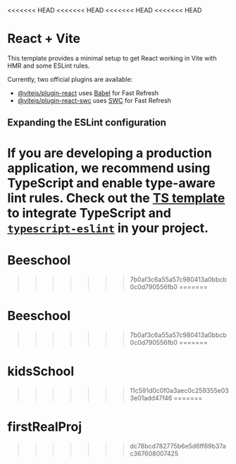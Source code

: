<<<<<<< HEAD
<<<<<<< HEAD
<<<<<<< HEAD
<<<<<<< HEAD
# React + Vite

This template provides a minimal setup to get React working in Vite with HMR and some ESLint rules.

Currently, two official plugins are available:

- [@vitejs/plugin-react](https://github.com/vitejs/vite-plugin-react/blob/main/packages/plugin-react/README.md) uses [Babel](https://babeljs.io/) for Fast Refresh
- [@vitejs/plugin-react-swc](https://github.com/vitejs/vite-plugin-react-swc) uses [SWC](https://swc.rs/) for Fast Refresh

## Expanding the ESLint configuration

If you are developing a production application, we recommend using TypeScript and enable type-aware lint rules. Check out the [TS template](https://github.com/vitejs/vite/tree/main/packages/create-vite/template-react-ts) to integrate TypeScript and [`typescript-eslint`](https://typescript-eslint.io) in your project.
=======
# Beeschool
>>>>>>> 7b0af3c6a55a57c980413a0bbcb0c0d790556fb0
=======
# Beeschool
>>>>>>> 7b0af3c6a55a57c980413a0bbcb0c0d790556fb0
=======
# kidsSchool
>>>>>>> 11c591d0c0f0a3aec0c259355e033e01add47f46
=======
# firstRealProj
>>>>>>> dc78bcd782775b6e5d6ff69b37ac367608007425
